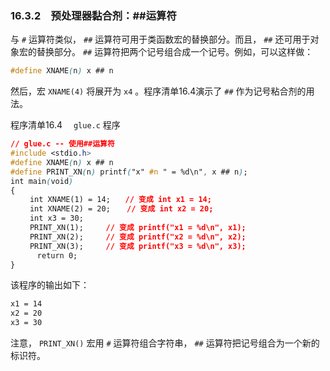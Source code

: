 ### 16.3.2　预处理器黏合剂：##运算符

与 `#` 运算符类似， `##` 运算符可用于类函数宏的替换部分。而且， `##` 还可用于对象宏的替换部分。 `##` 运算符把两个记号组合成一个记号。例如，可以这样做：

```css
#define XNAME(n) x ## n
```

然后，宏 `XNAME(4)` 将展开为 `x4` 。程序清单16.4演示了 `##` 作为记号粘合剂的用法。

程序清单16.4　 `glue.c` 程序

```css
// glue.c -- 使用##运算符
#include <stdio.h>
#define XNAME(n) x ## n
#define PRINT_XN(n) printf("x" #n " = %d\n", x ## n);
int main(void)
{
　　 int XNAME(1) = 14;　　// 变成 int x1 = 14;
　　 int XNAME(2) = 20;　  // 变成 int x2 = 20;
　　 int x3 = 30;
　　 PRINT_XN(1);　　　// 变成 printf("x1 = %d\n", x1);
　　 PRINT_XN(2);　　　// 变成 printf("x2 = %d\n", x2);
　　 PRINT_XN(3);　　　// 变成 printf("x3 = %d\n", x3);
　　　 return 0;
}
```

该程序的输出如下：

```css
x1 = 14
x2 = 20
x3 = 30
```

注意， `PRINT_XN()` 宏用 `#` 运算符组合字符串， `##` 运算符把记号组合为一个新的标识符。

